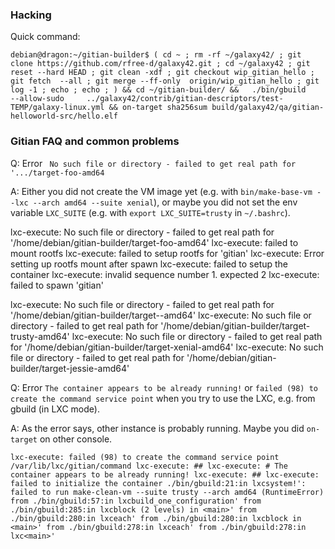 

### Hacking

Quick command:

`
debian@dragon:~/gitian-builder$ ( cd ~ ; rm -rf ~/galaxy42/ ; git clone https://github.com/rfree-d/galaxy42.git ; cd ~/galaxy42 ; git reset --hard HEAD ; git clean -xdf ; git checkout wip_gitian_hello ;  git fetch  --all ; git merge --ff-only  origin/wip_gitian_hello ; git log -1 ; echo ; echo ; ) && cd ~/gitian-builder/ &&   ./bin/gbuild    --allow-sudo     ../galaxy42/contrib/gitian-descriptors/test-TEMP/galaxy-linux.yml && on-target sha256sum build/galaxy42/qa/gitian-helloworld-src/hello.elf
`



### Gitian FAQ and common problems

Q: Error ` No such file or directory - failed to get real path for '.../target-foo-amd64`

A: Either you did not create the VM image yet (e.g. with `bin/make-base-vm --lxc --arch amd64 --suite xenial`),
or maybe you did not set the env variable `LXC_SUITE` (e.g. with `export LXC_SUITE=trusty` in `~/.bashrc`).


lxc-execute: No such file or directory - failed to get real path for '/home/debian/gitian-builder/target-foo-amd64'
lxc-execute: failed to mount rootfs
lxc-execute: failed to setup rootfs for 'gitian'
lxc-execute: Error setting up rootfs mount after spawn
lxc-execute: failed to setup the container
lxc-execute: invalid sequence number 1. expected 2
lxc-execute: failed to spawn 'gitian'

lxc-execute: No such file or directory - failed to get real path for '/home/debian/gitian-builder/target--amd64'
lxc-execute: No such file or directory - failed to get real path for '/home/debian/gitian-builder/target-trusty-amd64'
lxc-execute: No such file or directory - failed to get real path for '/home/debian/gitian-builder/target-xenial-amd64'
lxc-execute: No such file or directory - failed to get real path for '/home/debian/gitian-builder/target-jessie-amd64'


Q: Error `The container appears to be already running!` or `failed (98) to create the command service point` when you try to use
the LXC, e.g. from gbuild (in LXC mode).

A: As the error says, other instance is probably running. Maybe you did `on-target` on other console.

`
lxc-execute: failed (98) to create the command service point /var/lib/lxc/gitian/command
lxc-execute: ##
lxc-execute: # The container appears to be already running!
lxc-execute: ##
lxc-execute: failed to initialize the container
./bin/gbuild:21:in lxcsystem!': failed to run make-clean-vm --suite trusty --arch amd64 (RuntimeError)
from ./bin/gbuild:57:in lxcbuild_one_configuration'
from ./bin/gbuild:285:in lxcblock (2 levels) in <main>'
from ./bin/gbuild:280:in lxceach'
from ./bin/gbuild:280:in lxcblock in <main>'
from ./bin/gbuild:278:in lxceach'
from ./bin/gbuild:278:in lxc<main>'
`


